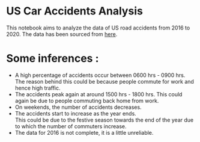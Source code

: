 # US Car Accidents Analysis
This notebook aims to analyze the data of US road accidents from 2016 to 2020.
The data has been sourced from [here](https://www.kaggle.com/sobhanmoosavi/us-accidents).  


# Some inferences :  
- A high percentage of accidents occur between 0600 hrs - 0900 hrs. The reason behind this could be because people commute for work and hence high traffic.
- The accidents peak again at around 1500 hrs - 1800 hrs. This could again be due to people commuting back home from work.  
- On weekends, the number of accidents decreases.  
- The accidents start to increase as the year ends.  
This could be due to the festive season towards the end of the year due to which the number of commuters increase.
- The data for 2016 is not complete, it is a little unreliable. 
